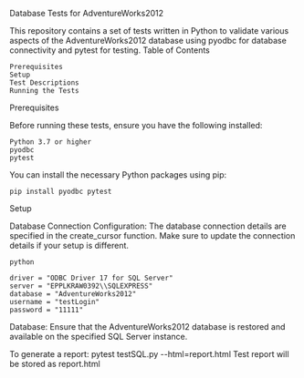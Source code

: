 Database Tests for AdventureWorks2012

This repository contains a set of tests written in Python to validate various aspects of the AdventureWorks2012 database using pyodbc for database connectivity and pytest for testing.
Table of Contents

    Prerequisites
    Setup
    Test Descriptions
    Running the Tests

Prerequisites

Before running these tests, ensure you have the following installed:

    Python 3.7 or higher
    pyodbc
    pytest

You can install the necessary Python packages using pip:


    pip install pyodbc pytest

Setup

Database Connection Configuration:
The database connection details are specified in the create_cursor function. Make sure to update the connection details if your setup is different.

    python

    driver = "ODBC Driver 17 for SQL Server"
    server = "EPPLKRAW0392\\SQLEXPRESS"
    database = "AdventureWorks2012"
    username = "testLogin"
    password = "11111"

Database:
Ensure that the AdventureWorks2012 database is restored and available on the specified SQL Server instance.

To generate a report:
pytest testSQL.py --html=report.html
Test report will be stored  as report.html
